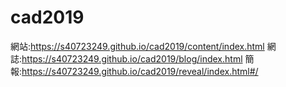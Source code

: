 # cad2019
網站:https://s40723249.github.io/cad2019/content/index.html
網誌:https://s40723249.github.io/cad2019/blog/index.html
簡報:https://s40723249.github.io/cad2019/reveal/index.html#/
